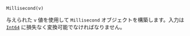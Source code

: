 ```
Millisecond(v)
```

与えられた `v` 値を使用して `Millisecond` オブジェクトを構築します。入力は [`Int64`](@ref) に損失なく変換可能でなければなりません。
